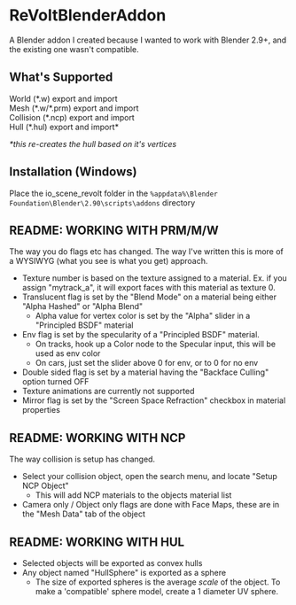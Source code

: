 # ReVoltBlenderAddon
A Blender addon I created because I wanted to work with Blender 2.9+, and the existing one wasn't compatible.

## What's Supported
World (\*.w) export and import  
Mesh (\*.w/\*.prm) export and import  
Collision (\*.ncp) export and import  
Hull (\*.hul) export and import*  

*\*this re-creates the hull based on it's vertices*

## Installation (Windows)
Place the io_scene_revolt folder in the `%appdata%\Blender Foundation\Blender\2.90\scripts\addons` directory

## README: WORKING WITH PRM/M/W
The way you do flags etc has changed. The way I've written this is more of a WYSIWYG (what you see is what you get) approach.
- Texture number is based on the texture assigned to a material. Ex. if you assign "mytrack_a", it will export faces with this material as texture 0.
- Translucent flag is set by the "Blend Mode" on a material being either "Alpha Hashed" or "Alpha Blend"
  - Alpha value for vertex color is set by the "Alpha" slider in a "Principled BSDF" material 
- Env flag is set by the specularity of a "Principled BSDF" material.
  - On tracks, hook up a Color node to the Specular input, this will be used as env color
  - On cars, just set the slider above 0 for env, or to 0 for no env
- Double sided flag is set by a material having the "Backface Culling" option turned OFF
- Texture animations are currently not supported
- Mirror flag is set by the "Screen Space Refraction" checkbox in material properties

## README: WORKING WITH NCP
The way collision is setup has changed.
- Select your collision object, open the search menu, and locate "Setup NCP Object"
  - This will add NCP materials to the objects material list
- Camera only / Object only flags are done with Face Maps, these are in the "Mesh Data" tab of the object

## README: WORKING WITH HUL
- Selected objects will be exported as convex hulls
- Any object named "HullSphere" is exported as a sphere
  - The size of exported spheres is the average *scale* of the object. To make a 'compatible' sphere model, create a 1 diameter UV sphere.

